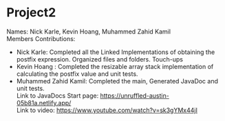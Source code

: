 # Project2
Names: Nick Karle, Kevin Hoang, Muhammed Zahid Kamil\
Members Contributions:
  - Nick Karle: Completed all the Linked Implementations of obtaining the postfix expression. Organized files and folders. Touch-ups
  - Kevin Hoang : Completed the resizable array stack implementation of calculating the postfix value and  unit tests.
  - Muhammed Zahid Kamil: Completed the main, Generated JavaDoc and unit tests.\
Link to JavaDocs Start page: https://unruffled-austin-05b81a.netlify.app/ \
Link to video: https://www.youtube.com/watch?v=sk3gYMx44jI
